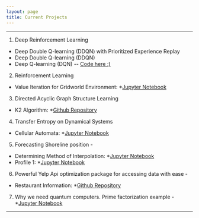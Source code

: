 ```yaml
---
layout: page
title: Current Projects
---
```



----
1. Deep Reinforcement Learning
* Deep Double Q-learning (DDQN) with Prioritized Experience Replay
* Deep Double Q-learning (DDQN)
* Deep Q-learning (DQN)
-- [Code here :)](https://github.com/marcbrittain/Deep-Reinforcement-Learning)


2. Reinforcement Learning
* Value Iteration for Gridworld Environment: *[Jupyter Notebook](https://github.com/marcbrittain/Reinforcement_Learning/blob/master/small_code.ipynb)

3. Directed Acyclic Graph Structure Learning
* K2 Algorithm: *[Github Repository](https://github.com/marcbrittain/K2_GraphSearch)

4. Transfer Entropy on Dynamical Systems
* Cellular Automata: *[Jupyter Notebook](https://github.com/marcbrittain/Transfer_Entropy/blob/master/transferEntropy.ipynb)

5.  Forecasting Shoreline position - 
* Determining Method of Interpolation: *[Jupyter Notebook](https://github.com/marcbrittain/Narrabeen/blob/master/Narrabeen%20Shoreline%20Positions.ipynb) 
* Profile 1:       *[Jupyter Notebook](https://github.com/marcbrittain/Narrabeen/blob/master/Forecasting%20Profile%201.ipynb) 

6.  Powerful Yelp Api optimization package for accessing data with ease - 
* Restaurant Information:    *[Github Repository](https://github.com/marcbrittain/Analytics_YELP)

7.  Why we need quantum computers. Prime factorization example - 
        *[Jupyter Notebook](https://github.com/marcbrittain/Python_Tutorials/blob/master/Quantum%20Computing/Why%20we%20need%20Quantum%20Computers.ipynb)

---
